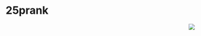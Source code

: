 # 25prank
<img align="right" src="https://visitor-badge.laobi.icu/badge?page_id=BhavikDodda.25prank&left_color=royalblue&right_color=black"  />
